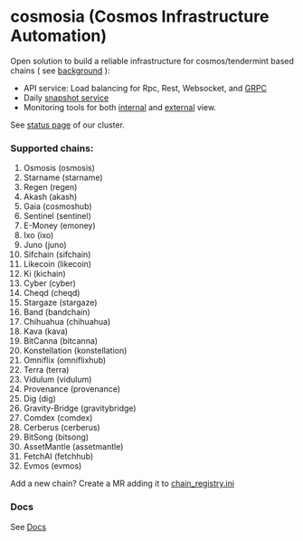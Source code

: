 # cosmosia (Cosmos Infrastructure Automation)

Open solution to build a reliable infrastructure for cosmos/tendermint based chains ( see [background](https://github.com/cosmos/chain-registry/issues/214) ):
- API service: Load balancing for Rpc, Rest, Websocket, and [GRPC](docs/grpc.md)
- Daily [snapshot service](https://snapshot.notional.ventures/)
- Monitoring tools for both [internal](docs/rpc_monitor.md) and [external](https://status.notional.ventures/) view.

See [status page](https://status.notional.ventures/) of our cluster.

### Supported chains:
1. Osmosis (osmosis)
2. Starname (starname)
3. Regen (regen)
4. Akash (akash)
5. Gaia (cosmoshub)
6. Sentinel (sentinel)
7. E-Money (emoney)
8. Ixo (ixo)
9. Juno (juno)
10. Sifchain (sifchain)
11. Likecoin (likecoin)
12. Ki (kichain)
13. Cyber (cyber)
14. Cheqd (cheqd)
15. Stargaze (stargaze)
16. Band (bandchain)
17. Chihuahua (chihuahua)
18. Kava (kava)
19. BitCanna (bitcanna)
20. Konstellation (konstellation)
21. Omniflix (omniflixhub)
22. Terra (terra)
23. Vidulum (vidulum)
24. Provenance (provenance)
25. Dig (dig)
26. Gravity-Bridge (gravitybridge)
27. Comdex (comdex)
28. Cerberus (cerberus)
29. BitSong (bitsong)
30. AssetMantle (assetmantle)
31. FetchAI (fetchhub)
32. Evmos (evmos)


Add a new chain? Create a MR adding it to [chain_registry.ini](./data/chain_registry.ini)

### Docs
See [Docs](./docs/)